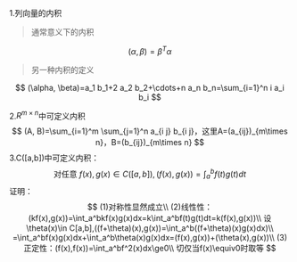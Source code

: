 1.列向量的内积

>通常意义下的内积

$$
(\alpha,\beta)=\beta^T\alpha
$$

>  另一种内积的定义

$$
(\alpha, \beta)=a_1 b_1+2 a_2 b_2+\cdots+n a_n b_n=\sum_{i=1}^n i a_i b_i
$$

2.$R^{m\times n}$中可定义内积
$$
(A, B)=\sum_{i=1}^m \sum_{j=1}^n a_{i j} b_{i j}，这里A=(a_{ij})_{m\times n}，B=(b_{ij})_{m\times n}
$$
3.C([a,b])中可定义内积：
$$
\text { 对任意 } f(x), g(x) \in C([a, b]),(f(x), g(x))=\int_a^b f(t) g(t) d t
$$
证明：
$$
(1)对称性显然成立\\
(2)线性性：(kf(x),g(x))=\int_a^bkf(x)g(x)dx=k\int_a^bf(t)g(t)dt=k(f(x),g(x))\\
设\theta(x)\in C[a,b],((f+\theta)(x),g(x))=\int_a^b((f+\theta)(x)g(x)dx)\\
=\int_a^bf(x)g(x)dx+\int_a^b\theta(x)g(x)dx=(f(x),g(x))+(\theta(x),g(x))\\
(3)正定性：(f(x),f(x))=\int_a^bf^2(x)dx\ge0\\
切仅当f(x)\equiv0时取等
$$
